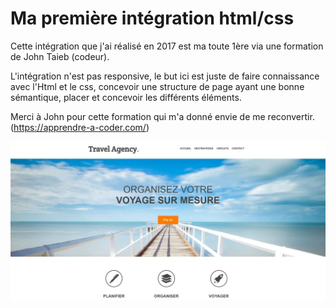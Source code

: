 #  Ma première intégration html/css

Cette intégration que j'ai réalisé en 2017 est ma toute 1ère via une formation de John Taieb (codeur).

L'intégration n'est pas responsive, le but ici est juste de faire connaissance avec l'Html et le css, concevoir une structure de page ayant une bonne sémantique, placer et concevoir les différents éléments.

Merci à John pour cette formation qui m'a donné envie de me reconvertir. (https://apprendre-a-coder.com/)


![page html/css réalisée suite au tuto de John Taieb Codeur](https://github.com/carredamien/travel_agency/blob/main/screenshot-travel-agency.JPG)
